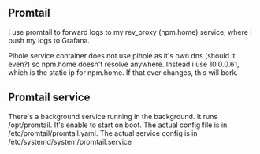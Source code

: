 ## Promtail
I use promtail to forward logs to my rev_proxy (npm.home) service, where i push my logs to Grafana.

Pihole service container does not use pihole as it's own dns (should it even?) so npm.home doesn't resolve anywhere. Instead i use 10.0.0.61, which is the static ip for npm.home. If that ever changes, this will bork.

## Promtail service
There's a background service running in the background. It runs /opt/promtail. It's enable to start on boot. 
The actual config file is in /etc/promtail/promtail.yaml.
The actual service config is in /etc/systemd/system/promtail.service
